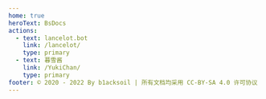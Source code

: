 ```yaml
---
home: true
heroText: BsDocs
actions:
  - text: lancelot.bot
    link: /lancelot/
    type: primary
  - text: 暮雪酱
    link: /YukiChan/
    type: primary
footer: © 2020 - 2022 By b1acksoil | 所有文档均采用 CC-BY-SA 4.0 许可协议
---
```

